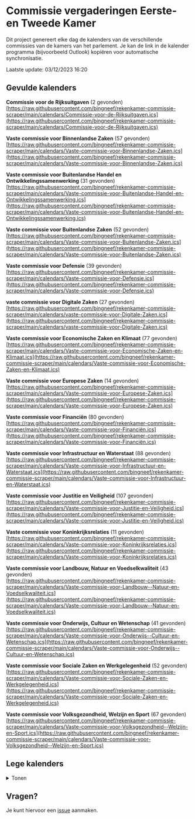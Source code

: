 # Commissie vergaderingen Eerste- en Tweede Kamer
Dit project genereert elke dag de kalenders van de verschillende commissies van de kamers van het parlement. Je kan de link in de kalender programma (bijvoorbeeld Outlook) kopiëren voor automatische synchronisatie.

Laatste update: 03/12/2023 16:20

## Gevulde kalenders
**Commissie voor de Rijksuitgaven** (2 gevonden)\
[https://raw.githubusercontent.com/bingneef/rekenkamer-commissie-scraper/main/calendars/Commissie-voor-de-Rijksuitgaven.ics](https://raw.githubusercontent.com/bingneef/rekenkamer-commissie-scraper/main/calendars/Commissie-voor-de-Rijksuitgaven.ics)

**Vaste commissie voor Binnenlandse Zaken** (57 gevonden)\
[https://raw.githubusercontent.com/bingneef/rekenkamer-commissie-scraper/main/calendars/Vaste-commissie-voor-Binnenlandse-Zaken.ics](https://raw.githubusercontent.com/bingneef/rekenkamer-commissie-scraper/main/calendars/Vaste-commissie-voor-Binnenlandse-Zaken.ics)

**Vaste commissie voor Buitenlandse Handel en Ontwikkelingssamenwerking** (31 gevonden)\
[https://raw.githubusercontent.com/bingneef/rekenkamer-commissie-scraper/main/calendars/Vaste-commissie-voor-Buitenlandse-Handel-en-Ontwikkelingssamenwerking.ics](https://raw.githubusercontent.com/bingneef/rekenkamer-commissie-scraper/main/calendars/Vaste-commissie-voor-Buitenlandse-Handel-en-Ontwikkelingssamenwerking.ics)

**Vaste commissie voor Buitenlandse Zaken** (52 gevonden)\
[https://raw.githubusercontent.com/bingneef/rekenkamer-commissie-scraper/main/calendars/Vaste-commissie-voor-Buitenlandse-Zaken.ics](https://raw.githubusercontent.com/bingneef/rekenkamer-commissie-scraper/main/calendars/Vaste-commissie-voor-Buitenlandse-Zaken.ics)

**Vaste commissie voor Defensie** (39 gevonden)\
[https://raw.githubusercontent.com/bingneef/rekenkamer-commissie-scraper/main/calendars/Vaste-commissie-voor-Defensie.ics](https://raw.githubusercontent.com/bingneef/rekenkamer-commissie-scraper/main/calendars/Vaste-commissie-voor-Defensie.ics)

**vaste commissie voor Digitale Zaken** (27 gevonden)\
[https://raw.githubusercontent.com/bingneef/rekenkamer-commissie-scraper/main/calendars/vaste-commissie-voor-Digitale-Zaken.ics](https://raw.githubusercontent.com/bingneef/rekenkamer-commissie-scraper/main/calendars/vaste-commissie-voor-Digitale-Zaken.ics)

**Vaste commissie voor Economische Zaken en Klimaat** (77 gevonden)\
[https://raw.githubusercontent.com/bingneef/rekenkamer-commissie-scraper/main/calendars/Vaste-commissie-voor-Economische-Zaken-en-Klimaat.ics](https://raw.githubusercontent.com/bingneef/rekenkamer-commissie-scraper/main/calendars/Vaste-commissie-voor-Economische-Zaken-en-Klimaat.ics)

**Vaste commissie voor Europese Zaken** (14 gevonden)\
[https://raw.githubusercontent.com/bingneef/rekenkamer-commissie-scraper/main/calendars/Vaste-commissie-voor-Europese-Zaken.ics](https://raw.githubusercontent.com/bingneef/rekenkamer-commissie-scraper/main/calendars/Vaste-commissie-voor-Europese-Zaken.ics)

**Vaste commissie voor Financiën** (80 gevonden)\
[https://raw.githubusercontent.com/bingneef/rekenkamer-commissie-scraper/main/calendars/Vaste-commissie-voor-Financiën.ics](https://raw.githubusercontent.com/bingneef/rekenkamer-commissie-scraper/main/calendars/Vaste-commissie-voor-Financiën.ics)

**Vaste commissie voor Infrastructuur en Waterstaat** (88 gevonden)\
[https://raw.githubusercontent.com/bingneef/rekenkamer-commissie-scraper/main/calendars/Vaste-commissie-voor-Infrastructuur-en-Waterstaat.ics](https://raw.githubusercontent.com/bingneef/rekenkamer-commissie-scraper/main/calendars/Vaste-commissie-voor-Infrastructuur-en-Waterstaat.ics)

**Vaste commissie voor Justitie en Veiligheid** (107 gevonden)\
[https://raw.githubusercontent.com/bingneef/rekenkamer-commissie-scraper/main/calendars/Vaste-commissie-voor-Justitie-en-Veiligheid.ics](https://raw.githubusercontent.com/bingneef/rekenkamer-commissie-scraper/main/calendars/Vaste-commissie-voor-Justitie-en-Veiligheid.ics)

**Vaste commissie voor Koninkrijksrelaties** (11 gevonden)\
[https://raw.githubusercontent.com/bingneef/rekenkamer-commissie-scraper/main/calendars/Vaste-commissie-voor-Koninkrijksrelaties.ics](https://raw.githubusercontent.com/bingneef/rekenkamer-commissie-scraper/main/calendars/Vaste-commissie-voor-Koninkrijksrelaties.ics)

**Vaste commissie voor Landbouw, Natuur en Voedselkwaliteit** (43 gevonden)\
[https://raw.githubusercontent.com/bingneef/rekenkamer-commissie-scraper/main/calendars/Vaste-commissie-voor-Landbouw--Natuur-en-Voedselkwaliteit.ics](https://raw.githubusercontent.com/bingneef/rekenkamer-commissie-scraper/main/calendars/Vaste-commissie-voor-Landbouw--Natuur-en-Voedselkwaliteit.ics)

**Vaste commissie voor Onderwijs, Cultuur en Wetenschap** (41 gevonden)\
[https://raw.githubusercontent.com/bingneef/rekenkamer-commissie-scraper/main/calendars/Vaste-commissie-voor-Onderwijs--Cultuur-en-Wetenschap.ics](https://raw.githubusercontent.com/bingneef/rekenkamer-commissie-scraper/main/calendars/Vaste-commissie-voor-Onderwijs--Cultuur-en-Wetenschap.ics)

**Vaste commissie voor Sociale Zaken en Werkgelegenheid** (52 gevonden)\
[https://raw.githubusercontent.com/bingneef/rekenkamer-commissie-scraper/main/calendars/Vaste-commissie-voor-Sociale-Zaken-en-Werkgelegenheid.ics](https://raw.githubusercontent.com/bingneef/rekenkamer-commissie-scraper/main/calendars/Vaste-commissie-voor-Sociale-Zaken-en-Werkgelegenheid.ics)

**Vaste commissie voor Volksgezondheid, Welzijn en Sport** (67 gevonden)\
[https://raw.githubusercontent.com/bingneef/rekenkamer-commissie-scraper/main/calendars/Vaste-commissie-voor-Volksgezondheid--Welzijn-en-Sport.ics](https://raw.githubusercontent.com/bingneef/rekenkamer-commissie-scraper/main/calendars/Vaste-commissie-voor-Volksgezondheid--Welzijn-en-Sport.ics)

## Lege kalenders
<details>
  <summary>Tonen</summary>
  
**Algemene commissie voor Buitenlandse Handel en Ontwikkelingssamenwerking** (0 gevonden)\
[https://raw.githubusercontent.com/bingneef/rekenkamer-commissie-scraper/main/calendars/Algemene-commissie-voor-Buitenlandse-Handel-en-Ontwikkelingssamenwerking.ics](https://raw.githubusercontent.com/bingneef/rekenkamer-commissie-scraper/main/calendars/Algemene-commissie-voor-Buitenlandse-Handel-en-Ontwikkelingssamenwerking.ics)

**Algemene commissie voor Immigratie, Integratie en Asiel** (0 gevonden)\
[https://raw.githubusercontent.com/bingneef/rekenkamer-commissie-scraper/main/calendars/Algemene-commissie-voor-Immigratie--Integratie-en-Asiel.ics](https://raw.githubusercontent.com/bingneef/rekenkamer-commissie-scraper/main/calendars/Algemene-commissie-voor-Immigratie--Integratie-en-Asiel.ics)

**Algemene commissie voor Integratiebeleid** (0 gevonden)\
[https://raw.githubusercontent.com/bingneef/rekenkamer-commissie-scraper/main/calendars/Algemene-commissie-voor-Integratiebeleid.ics](https://raw.githubusercontent.com/bingneef/rekenkamer-commissie-scraper/main/calendars/Algemene-commissie-voor-Integratiebeleid.ics)

**Algemene commissie voor Jeugd en Gezin** (0 gevonden)\
[https://raw.githubusercontent.com/bingneef/rekenkamer-commissie-scraper/main/calendars/Algemene-commissie-voor-Jeugd-en-Gezin.ics](https://raw.githubusercontent.com/bingneef/rekenkamer-commissie-scraper/main/calendars/Algemene-commissie-voor-Jeugd-en-Gezin.ics)

**Algemene commissie voor Jeugdzorg** (0 gevonden)\
[https://raw.githubusercontent.com/bingneef/rekenkamer-commissie-scraper/main/calendars/Algemene-commissie-voor-Jeugdzorg.ics](https://raw.githubusercontent.com/bingneef/rekenkamer-commissie-scraper/main/calendars/Algemene-commissie-voor-Jeugdzorg.ics)

**Algemene commissie voor Wonen en Rijksdienst** (0 gevonden)\
[https://raw.githubusercontent.com/bingneef/rekenkamer-commissie-scraper/main/calendars/Algemene-commissie-voor-Wonen-en-Rijksdienst.ics](https://raw.githubusercontent.com/bingneef/rekenkamer-commissie-scraper/main/calendars/Algemene-commissie-voor-Wonen-en-Rijksdienst.ics)

**Algemene commissie voor Wonen, Wijken en Integratie** (0 gevonden)\
[https://raw.githubusercontent.com/bingneef/rekenkamer-commissie-scraper/main/calendars/Algemene-commissie-voor-Wonen--Wijken-en-Integratie.ics](https://raw.githubusercontent.com/bingneef/rekenkamer-commissie-scraper/main/calendars/Algemene-commissie-voor-Wonen--Wijken-en-Integratie.ics)

**Begeleidingscommissie Staatscommissie parlementair stelsel** (0 gevonden)\
[https://raw.githubusercontent.com/bingneef/rekenkamer-commissie-scraper/main/calendars/Begeleidingscommissie-Staatscommissie-parlementair-stelsel.ics](https://raw.githubusercontent.com/bingneef/rekenkamer-commissie-scraper/main/calendars/Begeleidingscommissie-Staatscommissie-parlementair-stelsel.ics)

**Benelux Interparlementaire Assemblee** (0 gevonden)\
[https://raw.githubusercontent.com/bingneef/rekenkamer-commissie-scraper/main/calendars/Benelux-Interparlementaire-Assemblee.ics](https://raw.githubusercontent.com/bingneef/rekenkamer-commissie-scraper/main/calendars/Benelux-Interparlementaire-Assemblee.ics)

**Bijzondere commissie van overleg van de Staten-Generaal** (0 gevonden)\
[https://raw.githubusercontent.com/bingneef/rekenkamer-commissie-scraper/main/calendars/Bijzondere-commissie-van-overleg-van-de-Staten-Generaal.ics](https://raw.githubusercontent.com/bingneef/rekenkamer-commissie-scraper/main/calendars/Bijzondere-commissie-van-overleg-van-de-Staten-Generaal.ics)

**Bouwbegeleidingscommissie** (0 gevonden)\
[https://raw.githubusercontent.com/bingneef/rekenkamer-commissie-scraper/main/calendars/Bouwbegeleidingscommissie.ics](https://raw.githubusercontent.com/bingneef/rekenkamer-commissie-scraper/main/calendars/Bouwbegeleidingscommissie.ics)

**Commissie van onderzoek** (0 gevonden)\
[https://raw.githubusercontent.com/bingneef/rekenkamer-commissie-scraper/main/calendars/Commissie-van-onderzoek.ics](https://raw.githubusercontent.com/bingneef/rekenkamer-commissie-scraper/main/calendars/Commissie-van-onderzoek.ics)

**Commissie Vernieuwing Wet op de Parlementaire Enquête** (0 gevonden)\
[https://raw.githubusercontent.com/bingneef/rekenkamer-commissie-scraper/main/calendars/Commissie-Vernieuwing-Wet-op-de-Parlementaire-Enquête.ics](https://raw.githubusercontent.com/bingneef/rekenkamer-commissie-scraper/main/calendars/Commissie-Vernieuwing-Wet-op-de-Parlementaire-Enquête.ics)

**Commissie voor de emolumenten van de leden van de Tweede Kamer der Staten-Generaal** (0 gevonden)\
[https://raw.githubusercontent.com/bingneef/rekenkamer-commissie-scraper/main/calendars/Commissie-voor-de-emolumenten-van-de-leden-van-de-Tweede-Kamer-der-Staten-Generaal.ics](https://raw.githubusercontent.com/bingneef/rekenkamer-commissie-scraper/main/calendars/Commissie-voor-de-emolumenten-van-de-leden-van-de-Tweede-Kamer-der-Staten-Generaal.ics)

**Commissie voor de Inlichtingen- en Veiligheidsdiensten** (0 gevonden)\
[https://raw.githubusercontent.com/bingneef/rekenkamer-commissie-scraper/main/calendars/Commissie-voor-de-Inlichtingen--en-Veiligheidsdiensten.ics](https://raw.githubusercontent.com/bingneef/rekenkamer-commissie-scraper/main/calendars/Commissie-voor-de-Inlichtingen--en-Veiligheidsdiensten.ics)

**Commissie voor de Verzoekschriften en de Burgerinitiatieven** (0 gevonden)\
[https://raw.githubusercontent.com/bingneef/rekenkamer-commissie-scraper/main/calendars/Commissie-voor-de-Verzoekschriften-en-de-Burgerinitiatieven.ics](https://raw.githubusercontent.com/bingneef/rekenkamer-commissie-scraper/main/calendars/Commissie-voor-de-Verzoekschriften-en-de-Burgerinitiatieven.ics)

**Commissie voor de Werkwijze** (0 gevonden)\
[https://raw.githubusercontent.com/bingneef/rekenkamer-commissie-scraper/main/calendars/Commissie-voor-de-Werkwijze.ics](https://raw.githubusercontent.com/bingneef/rekenkamer-commissie-scraper/main/calendars/Commissie-voor-de-Werkwijze.ics)

**Commissie voor het Onderzoek van de Geloofsbrieven** (0 gevonden)\
[https://raw.githubusercontent.com/bingneef/rekenkamer-commissie-scraper/main/calendars/Commissie-voor-het-Onderzoek-van-de-Geloofsbrieven.ics](https://raw.githubusercontent.com/bingneef/rekenkamer-commissie-scraper/main/calendars/Commissie-voor-het-Onderzoek-van-de-Geloofsbrieven.ics)

**Contactgroep België** (0 gevonden)\
[https://raw.githubusercontent.com/bingneef/rekenkamer-commissie-scraper/main/calendars/Contactgroep-België.ics](https://raw.githubusercontent.com/bingneef/rekenkamer-commissie-scraper/main/calendars/Contactgroep-België.ics)

**Contactgroep Duitsland** (0 gevonden)\
[https://raw.githubusercontent.com/bingneef/rekenkamer-commissie-scraper/main/calendars/Contactgroep-Duitsland.ics](https://raw.githubusercontent.com/bingneef/rekenkamer-commissie-scraper/main/calendars/Contactgroep-Duitsland.ics)

**Contactgroep Frankrijk** (0 gevonden)\
[https://raw.githubusercontent.com/bingneef/rekenkamer-commissie-scraper/main/calendars/Contactgroep-Frankrijk.ics](https://raw.githubusercontent.com/bingneef/rekenkamer-commissie-scraper/main/calendars/Contactgroep-Frankrijk.ics)

**Contactgroep Groot Brittannië** (0 gevonden)\
[https://raw.githubusercontent.com/bingneef/rekenkamer-commissie-scraper/main/calendars/Contactgroep-Groot-Brittannië.ics](https://raw.githubusercontent.com/bingneef/rekenkamer-commissie-scraper/main/calendars/Contactgroep-Groot-Brittannië.ics)

**Contactgroep Verenigd Koninkrijk** (0 gevonden)\
[https://raw.githubusercontent.com/bingneef/rekenkamer-commissie-scraper/main/calendars/Contactgroep-Verenigd-Koninkrijk.ics](https://raw.githubusercontent.com/bingneef/rekenkamer-commissie-scraper/main/calendars/Contactgroep-Verenigd-Koninkrijk.ics)

**Contactgroep Verenigde Staten** (0 gevonden)\
[https://raw.githubusercontent.com/bingneef/rekenkamer-commissie-scraper/main/calendars/Contactgroep-Verenigde-Staten.ics](https://raw.githubusercontent.com/bingneef/rekenkamer-commissie-scraper/main/calendars/Contactgroep-Verenigde-Staten.ics)

**Enquêtecommissie Bouwnijverheid** (0 gevonden)\
[https://raw.githubusercontent.com/bingneef/rekenkamer-commissie-scraper/main/calendars/Enquêtecommissie-Bouwnijverheid.ics](https://raw.githubusercontent.com/bingneef/rekenkamer-commissie-scraper/main/calendars/Enquêtecommissie-Bouwnijverheid.ics)

**Enquêtecommissie Opsporingsmethoden** (0 gevonden)\
[https://raw.githubusercontent.com/bingneef/rekenkamer-commissie-scraper/main/calendars/Enquêtecommissie-Opsporingsmethoden.ics](https://raw.githubusercontent.com/bingneef/rekenkamer-commissie-scraper/main/calendars/Enquêtecommissie-Opsporingsmethoden.ics)

**Enquêtecommissie Srebrenica** (0 gevonden)\
[https://raw.githubusercontent.com/bingneef/rekenkamer-commissie-scraper/main/calendars/Enquêtecommissie-Srebrenica.ics](https://raw.githubusercontent.com/bingneef/rekenkamer-commissie-scraper/main/calendars/Enquêtecommissie-Srebrenica.ics)

**Enquêtecommissie Vliegramp Bijlmermeer** (0 gevonden)\
[https://raw.githubusercontent.com/bingneef/rekenkamer-commissie-scraper/main/calendars/Enquêtecommissie-Vliegramp-Bijlmermeer.ics](https://raw.githubusercontent.com/bingneef/rekenkamer-commissie-scraper/main/calendars/Enquêtecommissie-Vliegramp-Bijlmermeer.ics)

**Europese Veiligheids- en Defensie Assemblee (voorheen WEU)** (0 gevonden)\
[https://raw.githubusercontent.com/bingneef/rekenkamer-commissie-scraper/main/calendars/Europese-Veiligheids--en-Defensie-Assemblee-(voorheen-WEU).ics](https://raw.githubusercontent.com/bingneef/rekenkamer-commissie-scraper/main/calendars/Europese-Veiligheids--en-Defensie-Assemblee-(voorheen-WEU).ics)

**Gebruikers- en Adviesorgaan inzake Automatisering (GAA)** (0 gevonden)\
[https://raw.githubusercontent.com/bingneef/rekenkamer-commissie-scraper/main/calendars/Gebruikers--en-Adviesorgaan-inzake-Automatisering-(GAA).ics](https://raw.githubusercontent.com/bingneef/rekenkamer-commissie-scraper/main/calendars/Gebruikers--en-Adviesorgaan-inzake-Automatisering-(GAA).ics)

**Gemengde commissie van Afstemming en Advies voor de griffie Internationale Betrekkingen** (0 gevonden)\
[https://raw.githubusercontent.com/bingneef/rekenkamer-commissie-scraper/main/calendars/Gemengde-commissie-van-Afstemming-en-Advies-voor-de-griffie-Internationale-Betrekkingen.ics](https://raw.githubusercontent.com/bingneef/rekenkamer-commissie-scraper/main/calendars/Gemengde-commissie-van-Afstemming-en-Advies-voor-de-griffie-Internationale-Betrekkingen.ics)

**Gemengde commissie van beroep voor de Dienst Verslag en Redactie** (0 gevonden)\
[https://raw.githubusercontent.com/bingneef/rekenkamer-commissie-scraper/main/calendars/Gemengde-commissie-van-beroep-voor-de-Dienst-Verslag-en-Redactie.ics](https://raw.githubusercontent.com/bingneef/rekenkamer-commissie-scraper/main/calendars/Gemengde-commissie-van-beroep-voor-de-Dienst-Verslag-en-Redactie.ics)

**Gemengde commissie voor de Stenografische dienst der Staten-Generaal** (0 gevonden)\
[https://raw.githubusercontent.com/bingneef/rekenkamer-commissie-scraper/main/calendars/Gemengde-commissie-voor-de-Stenografische-dienst-der-Staten-Generaal.ics](https://raw.githubusercontent.com/bingneef/rekenkamer-commissie-scraper/main/calendars/Gemengde-commissie-voor-de-Stenografische-dienst-der-Staten-Generaal.ics)

**Gezamenlijke toezichtsgroep Europol** (0 gevonden)\
[https://raw.githubusercontent.com/bingneef/rekenkamer-commissie-scraper/main/calendars/Gezamenlijke-toezichtsgroep-Europol.ics](https://raw.githubusercontent.com/bingneef/rekenkamer-commissie-scraper/main/calendars/Gezamenlijke-toezichtsgroep-Europol.ics)

**Interparlementaire Commissie van de Nederlandse Taalunie** (0 gevonden)\
[https://raw.githubusercontent.com/bingneef/rekenkamer-commissie-scraper/main/calendars/Interparlementaire-Commissie-van-de-Nederlandse-Taalunie.ics](https://raw.githubusercontent.com/bingneef/rekenkamer-commissie-scraper/main/calendars/Interparlementaire-Commissie-van-de-Nederlandse-Taalunie.ics)

**Interparlementaire Unie (IPU)** (0 gevonden)\
[https://raw.githubusercontent.com/bingneef/rekenkamer-commissie-scraper/main/calendars/Interparlementaire-Unie-(IPU).ics](https://raw.githubusercontent.com/bingneef/rekenkamer-commissie-scraper/main/calendars/Interparlementaire-Unie-(IPU).ics)

**IPC Artikel 13** (0 gevonden)\
[https://raw.githubusercontent.com/bingneef/rekenkamer-commissie-scraper/main/calendars/IPC-Artikel-13.ics](https://raw.githubusercontent.com/bingneef/rekenkamer-commissie-scraper/main/calendars/IPC-Artikel-13.ics)

**IPC Cosac** (0 gevonden)\
[https://raw.githubusercontent.com/bingneef/rekenkamer-commissie-scraper/main/calendars/IPC-Cosac.ics](https://raw.githubusercontent.com/bingneef/rekenkamer-commissie-scraper/main/calendars/IPC-Cosac.ics)

**IPC Energie** (0 gevonden)\
[https://raw.githubusercontent.com/bingneef/rekenkamer-commissie-scraper/main/calendars/IPC-Energie.ics](https://raw.githubusercontent.com/bingneef/rekenkamer-commissie-scraper/main/calendars/IPC-Energie.ics)

**IPC GBVB/GVDB** (0 gevonden)\
[https://raw.githubusercontent.com/bingneef/rekenkamer-commissie-scraper/main/calendars/IPC-GBVB-GVDB.ics](https://raw.githubusercontent.com/bingneef/rekenkamer-commissie-scraper/main/calendars/IPC-GBVB-GVDB.ics)

**IPC Mensenhandel** (0 gevonden)\
[https://raw.githubusercontent.com/bingneef/rekenkamer-commissie-scraper/main/calendars/IPC-Mensenhandel.ics](https://raw.githubusercontent.com/bingneef/rekenkamer-commissie-scraper/main/calendars/IPC-Mensenhandel.ics)

**Kunstcommissie** (0 gevonden)\
[https://raw.githubusercontent.com/bingneef/rekenkamer-commissie-scraper/main/calendars/Kunstcommissie.ics](https://raw.githubusercontent.com/bingneef/rekenkamer-commissie-scraper/main/calendars/Kunstcommissie.ics)

**NAVO Parlementaire Assemblee** (0 gevonden)\
[https://raw.githubusercontent.com/bingneef/rekenkamer-commissie-scraper/main/calendars/NAVO-Parlementaire-Assemblee.ics](https://raw.githubusercontent.com/bingneef/rekenkamer-commissie-scraper/main/calendars/NAVO-Parlementaire-Assemblee.ics)

**OVSE Parlementaire Assemblee** (0 gevonden)\
[https://raw.githubusercontent.com/bingneef/rekenkamer-commissie-scraper/main/calendars/OVSE-Parlementaire-Assemblee.ics](https://raw.githubusercontent.com/bingneef/rekenkamer-commissie-scraper/main/calendars/OVSE-Parlementaire-Assemblee.ics)

**Parlementaire Assemblee van de Raad van Europa** (0 gevonden)\
[https://raw.githubusercontent.com/bingneef/rekenkamer-commissie-scraper/main/calendars/Parlementaire-Assemblee-van-de-Raad-van-Europa.ics](https://raw.githubusercontent.com/bingneef/rekenkamer-commissie-scraper/main/calendars/Parlementaire-Assemblee-van-de-Raad-van-Europa.ics)

**Parlementaire Assemblee van de Unie voor de Mediterrane Regio** (0 gevonden)\
[https://raw.githubusercontent.com/bingneef/rekenkamer-commissie-scraper/main/calendars/Parlementaire-Assemblee-van-de-Unie-voor-de-Mediterrane-Regio.ics](https://raw.githubusercontent.com/bingneef/rekenkamer-commissie-scraper/main/calendars/Parlementaire-Assemblee-van-de-Unie-voor-de-Mediterrane-Regio.ics)

**Parlementaire enquêtecommissie aardgaswinning Groningen** (0 gevonden)\
[https://raw.githubusercontent.com/bingneef/rekenkamer-commissie-scraper/main/calendars/Parlementaire-enquêtecommissie-aardgaswinning-Groningen.ics](https://raw.githubusercontent.com/bingneef/rekenkamer-commissie-scraper/main/calendars/Parlementaire-enquêtecommissie-aardgaswinning-Groningen.ics)

**Parlementaire enquêtecommissie financieel stelsel** (0 gevonden)\
[https://raw.githubusercontent.com/bingneef/rekenkamer-commissie-scraper/main/calendars/Parlementaire-enquêtecommissie-financieel-stelsel.ics](https://raw.githubusercontent.com/bingneef/rekenkamer-commissie-scraper/main/calendars/Parlementaire-enquêtecommissie-financieel-stelsel.ics)

**Parlementaire enquêtecommissie Fraudebeleid en Dienstverlening** (0 gevonden)\
[https://raw.githubusercontent.com/bingneef/rekenkamer-commissie-scraper/main/calendars/Parlementaire-enquêtecommissie-Fraudebeleid-en-Dienstverlening.ics](https://raw.githubusercontent.com/bingneef/rekenkamer-commissie-scraper/main/calendars/Parlementaire-enquêtecommissie-Fraudebeleid-en-Dienstverlening.ics)

**parlementaire enquetecommissie Fyra** (0 gevonden)\
[https://raw.githubusercontent.com/bingneef/rekenkamer-commissie-scraper/main/calendars/parlementaire-enquetecommissie-Fyra.ics](https://raw.githubusercontent.com/bingneef/rekenkamer-commissie-scraper/main/calendars/parlementaire-enquetecommissie-Fyra.ics)

**Parlementaire enquêtecommissie Woningcorporaties** (0 gevonden)\
[https://raw.githubusercontent.com/bingneef/rekenkamer-commissie-scraper/main/calendars/Parlementaire-enquêtecommissie-Woningcorporaties.ics](https://raw.githubusercontent.com/bingneef/rekenkamer-commissie-scraper/main/calendars/Parlementaire-enquêtecommissie-Woningcorporaties.ics)

**Parlementaire ondervragingscommissie Fiscale constructies** (0 gevonden)\
[https://raw.githubusercontent.com/bingneef/rekenkamer-commissie-scraper/main/calendars/Parlementaire-ondervragingscommissie-Fiscale-constructies.ics](https://raw.githubusercontent.com/bingneef/rekenkamer-commissie-scraper/main/calendars/Parlementaire-ondervragingscommissie-Fiscale-constructies.ics)

**Parlementaire ondervragingscommissie Kinderopvangtoeslag** (0 gevonden)\
[https://raw.githubusercontent.com/bingneef/rekenkamer-commissie-scraper/main/calendars/Parlementaire-ondervragingscommissie-Kinderopvangtoeslag.ics](https://raw.githubusercontent.com/bingneef/rekenkamer-commissie-scraper/main/calendars/Parlementaire-ondervragingscommissie-Kinderopvangtoeslag.ics)

**Parlementaire ondervragingscommissie ongewenste beïnvloeding uit onvrije landen** (0 gevonden)\
[https://raw.githubusercontent.com/bingneef/rekenkamer-commissie-scraper/main/calendars/Parlementaire-ondervragingscommissie-ongewenste-beïnvloeding-uit-onvrije-landen.ics](https://raw.githubusercontent.com/bingneef/rekenkamer-commissie-scraper/main/calendars/Parlementaire-ondervragingscommissie-ongewenste-beïnvloeding-uit-onvrije-landen.ics)

**Presidium** (0 gevonden)\
[https://raw.githubusercontent.com/bingneef/rekenkamer-commissie-scraper/main/calendars/Presidium.ics](https://raw.githubusercontent.com/bingneef/rekenkamer-commissie-scraper/main/calendars/Presidium.ics)

**Strategisch Overleg Informatievoorziening** (0 gevonden)\
[https://raw.githubusercontent.com/bingneef/rekenkamer-commissie-scraper/main/calendars/Strategisch-Overleg-Informatievoorziening.ics](https://raw.githubusercontent.com/bingneef/rekenkamer-commissie-scraper/main/calendars/Strategisch-Overleg-Informatievoorziening.ics)

**Stuurgroep Automatisering en Documentatie** (0 gevonden)\
[https://raw.githubusercontent.com/bingneef/rekenkamer-commissie-scraper/main/calendars/Stuurgroep-Automatisering-en-Documentatie.ics](https://raw.githubusercontent.com/bingneef/rekenkamer-commissie-scraper/main/calendars/Stuurgroep-Automatisering-en-Documentatie.ics)

**Themacommissie Dierhouderij** (0 gevonden)\
[https://raw.githubusercontent.com/bingneef/rekenkamer-commissie-scraper/main/calendars/Themacommissie-Dierhouderij.ics](https://raw.githubusercontent.com/bingneef/rekenkamer-commissie-scraper/main/calendars/Themacommissie-Dierhouderij.ics)

**Themacommissie Ouderenbeleid** (0 gevonden)\
[https://raw.githubusercontent.com/bingneef/rekenkamer-commissie-scraper/main/calendars/Themacommissie-Ouderenbeleid.ics](https://raw.githubusercontent.com/bingneef/rekenkamer-commissie-scraper/main/calendars/Themacommissie-Ouderenbeleid.ics)

**Themacommissie Technologiebeleid** (0 gevonden)\
[https://raw.githubusercontent.com/bingneef/rekenkamer-commissie-scraper/main/calendars/Themacommissie-Technologiebeleid.ics](https://raw.githubusercontent.com/bingneef/rekenkamer-commissie-scraper/main/calendars/Themacommissie-Technologiebeleid.ics)

**Tijdelijke commissie aanvullende onderwerpen NIOD-rapport** (0 gevonden)\
[https://raw.githubusercontent.com/bingneef/rekenkamer-commissie-scraper/main/calendars/Tijdelijke-commissie-aanvullende-onderwerpen-NIOD-rapport.ics](https://raw.githubusercontent.com/bingneef/rekenkamer-commissie-scraper/main/calendars/Tijdelijke-commissie-aanvullende-onderwerpen-NIOD-rapport.ics)

**Tijdelijke commissie Aardgaswinning Groningen** (0 gevonden)\
[https://raw.githubusercontent.com/bingneef/rekenkamer-commissie-scraper/main/calendars/Tijdelijke-commissie-Aardgaswinning-Groningen.ics](https://raw.githubusercontent.com/bingneef/rekenkamer-commissie-scraper/main/calendars/Tijdelijke-commissie-Aardgaswinning-Groningen.ics)

**Tijdelijke commissie benoeming Nationale ombudsman** (0 gevonden)\
[https://raw.githubusercontent.com/bingneef/rekenkamer-commissie-scraper/main/calendars/Tijdelijke-commissie-benoeming-Nationale-ombudsman.ics](https://raw.githubusercontent.com/bingneef/rekenkamer-commissie-scraper/main/calendars/Tijdelijke-commissie-benoeming-Nationale-ombudsman.ics)

**Tijdelijke commissie Besluitvorming uitzendingen** (0 gevonden)\
[https://raw.githubusercontent.com/bingneef/rekenkamer-commissie-scraper/main/calendars/Tijdelijke-commissie-Besluitvorming-uitzendingen.ics](https://raw.githubusercontent.com/bingneef/rekenkamer-commissie-scraper/main/calendars/Tijdelijke-commissie-Besluitvorming-uitzendingen.ics)

**Tijdelijke commissie Biotechnologie** (0 gevonden)\
[https://raw.githubusercontent.com/bingneef/rekenkamer-commissie-scraper/main/calendars/Tijdelijke-commissie-Biotechnologie.ics](https://raw.githubusercontent.com/bingneef/rekenkamer-commissie-scraper/main/calendars/Tijdelijke-commissie-Biotechnologie.ics)

**Tijdelijke commissie Breed welvaartsbegrip** (0 gevonden)\
[https://raw.githubusercontent.com/bingneef/rekenkamer-commissie-scraper/main/calendars/Tijdelijke-commissie-Breed-welvaartsbegrip.ics](https://raw.githubusercontent.com/bingneef/rekenkamer-commissie-scraper/main/calendars/Tijdelijke-commissie-Breed-welvaartsbegrip.ics)

**Tijdelijke commissie College van Toezicht Centrale Verzekeringen** (0 gevonden)\
[https://raw.githubusercontent.com/bingneef/rekenkamer-commissie-scraper/main/calendars/Tijdelijke-commissie-College-van-Toezicht-Centrale-Verzekeringen.ics](https://raw.githubusercontent.com/bingneef/rekenkamer-commissie-scraper/main/calendars/Tijdelijke-commissie-College-van-Toezicht-Centrale-Verzekeringen.ics)

**Tijdelijke commissie Corona** (0 gevonden)\
[https://raw.githubusercontent.com/bingneef/rekenkamer-commissie-scraper/main/calendars/Tijdelijke-commissie-Corona.ics](https://raw.githubusercontent.com/bingneef/rekenkamer-commissie-scraper/main/calendars/Tijdelijke-commissie-Corona.ics)

**Tijdelijke commissie Digitale toekomst** (0 gevonden)\
[https://raw.githubusercontent.com/bingneef/rekenkamer-commissie-scraper/main/calendars/Tijdelijke-commissie-Digitale-toekomst.ics](https://raw.githubusercontent.com/bingneef/rekenkamer-commissie-scraper/main/calendars/Tijdelijke-commissie-Digitale-toekomst.ics)

**Tijdelijke commissie evaluatie Wet Parlementaire Enquête** (0 gevonden)\
[https://raw.githubusercontent.com/bingneef/rekenkamer-commissie-scraper/main/calendars/Tijdelijke-commissie-evaluatie-Wet-Parlementaire-Enquête.ics](https://raw.githubusercontent.com/bingneef/rekenkamer-commissie-scraper/main/calendars/Tijdelijke-commissie-evaluatie-Wet-Parlementaire-Enquête.ics)

**Tijdelijke commissie Fraudebeleid en Dienstverlening** (0 gevonden)\
[https://raw.githubusercontent.com/bingneef/rekenkamer-commissie-scraper/main/calendars/Tijdelijke-commissie-Fraudebeleid-en-Dienstverlening.ics](https://raw.githubusercontent.com/bingneef/rekenkamer-commissie-scraper/main/calendars/Tijdelijke-commissie-Fraudebeleid-en-Dienstverlening.ics)

**Tijdelijke commissie Fyra** (0 gevonden)\
[https://raw.githubusercontent.com/bingneef/rekenkamer-commissie-scraper/main/calendars/Tijdelijke-commissie-Fyra.ics](https://raw.githubusercontent.com/bingneef/rekenkamer-commissie-scraper/main/calendars/Tijdelijke-commissie-Fyra.ics)

**Tijdelijke commissie Huizenprijzen** (0 gevonden)\
[https://raw.githubusercontent.com/bingneef/rekenkamer-commissie-scraper/main/calendars/Tijdelijke-commissie-Huizenprijzen.ics](https://raw.githubusercontent.com/bingneef/rekenkamer-commissie-scraper/main/calendars/Tijdelijke-commissie-Huizenprijzen.ics)

**Tijdelijke commissie ICT** (0 gevonden)\
[https://raw.githubusercontent.com/bingneef/rekenkamer-commissie-scraper/main/calendars/Tijdelijke-commissie-ICT.ics](https://raw.githubusercontent.com/bingneef/rekenkamer-commissie-scraper/main/calendars/Tijdelijke-commissie-ICT.ics)

**Tijdelijke commissie Klimaatverandering** (0 gevonden)\
[https://raw.githubusercontent.com/bingneef/rekenkamer-commissie-scraper/main/calendars/Tijdelijke-commissie-Klimaatverandering.ics](https://raw.githubusercontent.com/bingneef/rekenkamer-commissie-scraper/main/calendars/Tijdelijke-commissie-Klimaatverandering.ics)

**Tijdelijke Commissie Lessen uit recente arbeidsmigratie** (0 gevonden)\
[https://raw.githubusercontent.com/bingneef/rekenkamer-commissie-scraper/main/calendars/Tijdelijke-Commissie-Lessen-uit-recente-arbeidsmigratie.ics](https://raw.githubusercontent.com/bingneef/rekenkamer-commissie-scraper/main/calendars/Tijdelijke-Commissie-Lessen-uit-recente-arbeidsmigratie.ics)

**Tijdelijke commissie Onderzoek Bouwfraude** (0 gevonden)\
[https://raw.githubusercontent.com/bingneef/rekenkamer-commissie-scraper/main/calendars/Tijdelijke-commissie-Onderzoek-Bouwfraude.ics](https://raw.githubusercontent.com/bingneef/rekenkamer-commissie-scraper/main/calendars/Tijdelijke-commissie-Onderzoek-Bouwfraude.ics)

**Tijdelijke commissie onderzoek financieel stelsel** (0 gevonden)\
[https://raw.githubusercontent.com/bingneef/rekenkamer-commissie-scraper/main/calendars/Tijdelijke-commissie-onderzoek-financieel-stelsel.ics](https://raw.githubusercontent.com/bingneef/rekenkamer-commissie-scraper/main/calendars/Tijdelijke-commissie-onderzoek-financieel-stelsel.ics)

**Tijdelijke commissie Onderzoek integratiebeleid** (0 gevonden)\
[https://raw.githubusercontent.com/bingneef/rekenkamer-commissie-scraper/main/calendars/Tijdelijke-commissie-Onderzoek-integratiebeleid.ics](https://raw.githubusercontent.com/bingneef/rekenkamer-commissie-scraper/main/calendars/Tijdelijke-commissie-Onderzoek-integratiebeleid.ics)

**Tijdelijke commissie Onderzoek naar Infrastructuurprojecten** (0 gevonden)\
[https://raw.githubusercontent.com/bingneef/rekenkamer-commissie-scraper/main/calendars/Tijdelijke-commissie-Onderzoek-naar-Infrastructuurprojecten.ics](https://raw.githubusercontent.com/bingneef/rekenkamer-commissie-scraper/main/calendars/Tijdelijke-commissie-Onderzoek-naar-Infrastructuurprojecten.ics)

**Tijdelijke commissie Onderzoek Stichting Woningbeheer Limburg** (0 gevonden)\
[https://raw.githubusercontent.com/bingneef/rekenkamer-commissie-scraper/main/calendars/Tijdelijke-commissie-Onderzoek-Stichting-Woningbeheer-Limburg.ics](https://raw.githubusercontent.com/bingneef/rekenkamer-commissie-scraper/main/calendars/Tijdelijke-commissie-Onderzoek-Stichting-Woningbeheer-Limburg.ics)

**Tijdelijke Commissie Onderzoek TBS** (0 gevonden)\
[https://raw.githubusercontent.com/bingneef/rekenkamer-commissie-scraper/main/calendars/Tijdelijke-Commissie-Onderzoek-TBS.ics](https://raw.githubusercontent.com/bingneef/rekenkamer-commissie-scraper/main/calendars/Tijdelijke-Commissie-Onderzoek-TBS.ics)

**Tijdelijke commissie onderzoek Zorguitgaven** (0 gevonden)\
[https://raw.githubusercontent.com/bingneef/rekenkamer-commissie-scraper/main/calendars/Tijdelijke-commissie-onderzoek-Zorguitgaven.ics](https://raw.githubusercontent.com/bingneef/rekenkamer-commissie-scraper/main/calendars/Tijdelijke-commissie-onderzoek-Zorguitgaven.ics)

**Tijdelijke commissie Opsporingsmethoden** (0 gevonden)\
[https://raw.githubusercontent.com/bingneef/rekenkamer-commissie-scraper/main/calendars/Tijdelijke-commissie-Opsporingsmethoden.ics](https://raw.githubusercontent.com/bingneef/rekenkamer-commissie-scraper/main/calendars/Tijdelijke-commissie-Opsporingsmethoden.ics)

**Tijdelijke commissie Parlementair onderzoek Onderhoud en innovatie spoor** (0 gevonden)\
[https://raw.githubusercontent.com/bingneef/rekenkamer-commissie-scraper/main/calendars/Tijdelijke-commissie-Parlementair-onderzoek-Onderhoud-en-innovatie-spoor.ics](https://raw.githubusercontent.com/bingneef/rekenkamer-commissie-scraper/main/calendars/Tijdelijke-commissie-Parlementair-onderzoek-Onderhoud-en-innovatie-spoor.ics)

**Tijdelijke commissie Parlementair onderzoek Onderwijsvernieuwingen** (0 gevonden)\
[https://raw.githubusercontent.com/bingneef/rekenkamer-commissie-scraper/main/calendars/Tijdelijke-commissie-Parlementair-onderzoek-Onderwijsvernieuwingen.ics](https://raw.githubusercontent.com/bingneef/rekenkamer-commissie-scraper/main/calendars/Tijdelijke-commissie-Parlementair-onderzoek-Onderwijsvernieuwingen.ics)

**Tijdelijke commissie subsidiariteitstoets** (0 gevonden)\
[https://raw.githubusercontent.com/bingneef/rekenkamer-commissie-scraper/main/calendars/Tijdelijke-commissie-subsidiariteitstoets.ics](https://raw.githubusercontent.com/bingneef/rekenkamer-commissie-scraper/main/calendars/Tijdelijke-commissie-subsidiariteitstoets.ics)

**Tijdelijke commissie toezicht Verzekeringskamer** (0 gevonden)\
[https://raw.githubusercontent.com/bingneef/rekenkamer-commissie-scraper/main/calendars/Tijdelijke-commissie-toezicht-Verzekeringskamer.ics](https://raw.githubusercontent.com/bingneef/rekenkamer-commissie-scraper/main/calendars/Tijdelijke-commissie-toezicht-Verzekeringskamer.ics)

**Tijdelijke commissie Uitvoeringsorganisaties** (0 gevonden)\
[https://raw.githubusercontent.com/bingneef/rekenkamer-commissie-scraper/main/calendars/Tijdelijke-commissie-Uitvoeringsorganisaties.ics](https://raw.githubusercontent.com/bingneef/rekenkamer-commissie-scraper/main/calendars/Tijdelijke-commissie-Uitvoeringsorganisaties.ics)

**Tijdelijke commissie Woningcorporaties** (0 gevonden)\
[https://raw.githubusercontent.com/bingneef/rekenkamer-commissie-scraper/main/calendars/Tijdelijke-commissie-Woningcorporaties.ics](https://raw.githubusercontent.com/bingneef/rekenkamer-commissie-scraper/main/calendars/Tijdelijke-commissie-Woningcorporaties.ics)

**Tijdelijke gemengde commissie subsidiariteitstoets** (0 gevonden)\
[https://raw.githubusercontent.com/bingneef/rekenkamer-commissie-scraper/main/calendars/Tijdelijke-gemengde-commissie-subsidiariteitstoets.ics](https://raw.githubusercontent.com/bingneef/rekenkamer-commissie-scraper/main/calendars/Tijdelijke-gemengde-commissie-subsidiariteitstoets.ics)

**Vaste commissie voor Binnenlandse Zaken en Koninkrijksrelaties** (0 gevonden)\
[https://raw.githubusercontent.com/bingneef/rekenkamer-commissie-scraper/main/calendars/Vaste-commissie-voor-Binnenlandse-Zaken-en-Koninkrijksrelaties.ics](https://raw.githubusercontent.com/bingneef/rekenkamer-commissie-scraper/main/calendars/Vaste-commissie-voor-Binnenlandse-Zaken-en-Koninkrijksrelaties.ics)

**Vaste commissie voor Economische Zaken** (0 gevonden)\
[https://raw.githubusercontent.com/bingneef/rekenkamer-commissie-scraper/main/calendars/Vaste-commissie-voor-Economische-Zaken.ics](https://raw.githubusercontent.com/bingneef/rekenkamer-commissie-scraper/main/calendars/Vaste-commissie-voor-Economische-Zaken.ics)

**Vaste commissie voor Economische Zaken, Landbouw en Innovatie** (0 gevonden)\
[https://raw.githubusercontent.com/bingneef/rekenkamer-commissie-scraper/main/calendars/Vaste-commissie-voor-Economische-Zaken--Landbouw-en-Innovatie.ics](https://raw.githubusercontent.com/bingneef/rekenkamer-commissie-scraper/main/calendars/Vaste-commissie-voor-Economische-Zaken--Landbouw-en-Innovatie.ics)

**Vaste commissie voor Infrastructuur en Milieu** (0 gevonden)\
[https://raw.githubusercontent.com/bingneef/rekenkamer-commissie-scraper/main/calendars/Vaste-commissie-voor-Infrastructuur-en-Milieu.ics](https://raw.githubusercontent.com/bingneef/rekenkamer-commissie-scraper/main/calendars/Vaste-commissie-voor-Infrastructuur-en-Milieu.ics)

**Vaste commissie voor Justitie** (0 gevonden)\
[https://raw.githubusercontent.com/bingneef/rekenkamer-commissie-scraper/main/calendars/Vaste-commissie-voor-Justitie.ics](https://raw.githubusercontent.com/bingneef/rekenkamer-commissie-scraper/main/calendars/Vaste-commissie-voor-Justitie.ics)

**Vaste commissie voor Nederlands-Antilliaanse en Arubaanse Zaken** (0 gevonden)\
[https://raw.githubusercontent.com/bingneef/rekenkamer-commissie-scraper/main/calendars/Vaste-commissie-voor-Nederlands-Antilliaanse-en-Arubaanse-Zaken.ics](https://raw.githubusercontent.com/bingneef/rekenkamer-commissie-scraper/main/calendars/Vaste-commissie-voor-Nederlands-Antilliaanse-en-Arubaanse-Zaken.ics)

**vaste commissie voor Onderwijs en Wetenschappen** (0 gevonden)\
[https://raw.githubusercontent.com/bingneef/rekenkamer-commissie-scraper/main/calendars/vaste-commissie-voor-Onderwijs-en-Wetenschappen.ics](https://raw.githubusercontent.com/bingneef/rekenkamer-commissie-scraper/main/calendars/vaste-commissie-voor-Onderwijs-en-Wetenschappen.ics)

**Vaste commissie voor Veiligheid en Justitie** (0 gevonden)\
[https://raw.githubusercontent.com/bingneef/rekenkamer-commissie-scraper/main/calendars/Vaste-commissie-voor-Veiligheid-en-Justitie.ics](https://raw.githubusercontent.com/bingneef/rekenkamer-commissie-scraper/main/calendars/Vaste-commissie-voor-Veiligheid-en-Justitie.ics)

**Vaste commissie voor Verkeer en Waterstaat** (0 gevonden)\
[https://raw.githubusercontent.com/bingneef/rekenkamer-commissie-scraper/main/calendars/Vaste-commissie-voor-Verkeer-en-Waterstaat.ics](https://raw.githubusercontent.com/bingneef/rekenkamer-commissie-scraper/main/calendars/Vaste-commissie-voor-Verkeer-en-Waterstaat.ics)

**Vaste commissie voor Volkshuisvesting, Ruimtelijke Ordening en Milieubeheer** (0 gevonden)\
[https://raw.githubusercontent.com/bingneef/rekenkamer-commissie-scraper/main/calendars/Vaste-commissie-voor-Volkshuisvesting--Ruimtelijke-Ordening-en-Milieubeheer.ics](https://raw.githubusercontent.com/bingneef/rekenkamer-commissie-scraper/main/calendars/Vaste-commissie-voor-Volkshuisvesting--Ruimtelijke-Ordening-en-Milieubeheer.ics)

**Vaste commissie voor Welzijn, Volksgezondheid en Cultuur** (0 gevonden)\
[https://raw.githubusercontent.com/bingneef/rekenkamer-commissie-scraper/main/calendars/Vaste-commissie-voor-Welzijn--Volksgezondheid-en-Cultuur.ics](https://raw.githubusercontent.com/bingneef/rekenkamer-commissie-scraper/main/calendars/Vaste-commissie-voor-Welzijn--Volksgezondheid-en-Cultuur.ics)

**Werkgroep 5e Nota Ruimtelijke Ordening** (0 gevonden)\
[https://raw.githubusercontent.com/bingneef/rekenkamer-commissie-scraper/main/calendars/Werkgroep-5e-Nota-Ruimtelijke-Ordening.ics](https://raw.githubusercontent.com/bingneef/rekenkamer-commissie-scraper/main/calendars/Werkgroep-5e-Nota-Ruimtelijke-Ordening.ics)

**Werkgroep Financiële Verantwoordingen** (0 gevonden)\
[https://raw.githubusercontent.com/bingneef/rekenkamer-commissie-scraper/main/calendars/Werkgroep-Financiële-Verantwoordingen.ics](https://raw.githubusercontent.com/bingneef/rekenkamer-commissie-scraper/main/calendars/Werkgroep-Financiële-Verantwoordingen.ics)
</details>

## Vragen?
Je kunt hiervoor een [issue](https://github.com/bingneef/rekenkamer-commissie-scraper/issues) aanmaken.